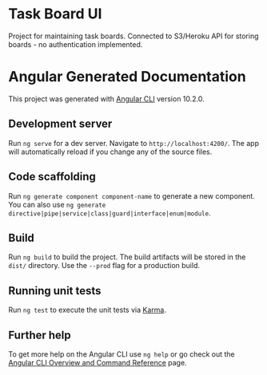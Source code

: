 # Task Board UI #
Project for maintaining task boards. Connected to S3/Heroku API for storing boards - no authentication implemented.

# Angular Generated Documentation #
This project was generated with [Angular CLI](https://github.com/angular/angular-cli) version 10.2.0.

## Development server ##

Run `ng serve` for a dev server. Navigate to `http://localhost:4200/`. The app will automatically reload if you change any of the source files.

## Code scaffolding ##

Run `ng generate component component-name` to generate a new component. You can also use `ng generate directive|pipe|service|class|guard|interface|enum|module`.

## Build ##

Run `ng build` to build the project. The build artifacts will be stored in the `dist/` directory. Use the `--prod` flag for a production build.

## Running unit tests ##

Run `ng test` to execute the unit tests via [Karma](https://karma-runner.github.io).

## Further help ##

To get more help on the Angular CLI use `ng help` or go check out the [Angular CLI Overview and Command Reference](https://angular.io/cli) page.

